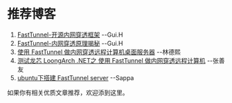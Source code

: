 # 推荐博客
1. [FastTunnel-开源内网穿透框架](https://www.cnblogs.com/springhgui/p/15005329.html) --Gui.H
2. [FastTunnel-内网穿透原理揭秘](https://www.cnblogs.com/springhgui/p/15016129.html) --Gui.H
3. [使用 FastTunnel 做内网穿透远程计算机桌面服务器](https://blog.lindexi.com/post/%E4%BD%BF%E7%94%A8-FastTunnel-%E5%81%9A%E5%86%85%E7%BD%91%E7%A9%BF%E9%80%8F%E8%BF%9C%E7%A8%8B%E8%AE%A1%E7%AE%97%E6%9C%BA%E6%A1%8C%E9%9D%A2%E6%9C%8D%E5%8A%A1%E5%99%A8.html) --林德熙
4. [测试龙芯 LoongArch .NET之 使用 FastTunnel 做内网穿透远程计算机](https://mp.weixin.qq.com/s/w594zXv4IUHrvP0JOYys0Q) --张善友
5. [ubuntu下搭建 FastTunnel server](https://www.yuque.com/jinguangyang/lewm9x/hmiuc6) --Sappa

如果你有相关优质文章推荐，欢迎添到这里。
